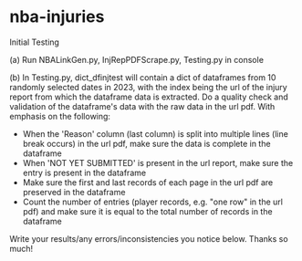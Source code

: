 # nba-injuries

Initial Testing

(a) Run NBALinkGen.py, InjRepPDFScrape.py, Testing.py in console 

(b) In Testing.py, dict_dfinjtest will contain a dict of dataframes from 10 randomly selected dates in 2023, with the index being the url of the injury report from which the dataframe data is extracted. Do a quality check and validation of the dataframe's data with the raw data in the url pdf. With emphasis on the following:

- When the 'Reason' column (last column) is split into multiple lines (line break occurs) in the url pdf, make sure the data is complete in the dataframe
- When 'NOT YET SUBMITTED' is present in the url report, make sure the entry is present in the dataframe
- Make sure the first and last records of each page in the url pdf are preserved in the dataframe
- Count the number of entries (player records, e.g. "one row" in the url pdf) and make sure it is equal to the total number of records in the dataframe

Write your results/any errors/inconsistencies you notice below. Thanks so much!
